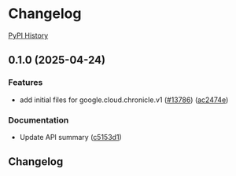 # Changelog

[PyPI History][1]

[1]: https://pypi.org/project/google-cloud-chronicle/#history

## 0.1.0 (2025-04-24)


### Features

* add initial files for google.cloud.chronicle.v1 ([#13786](https://github.com/googleapis/google-cloud-python/issues/13786)) ([ac2474e](https://github.com/googleapis/google-cloud-python/commit/ac2474ea6ebaecd9d238ff73456eaff13aa24923))


### Documentation

* Update API summary ([c5153d1](https://github.com/googleapis/google-cloud-python/commit/c5153d1de58f54ae4199b88d69c6e0e39a528d5a))

## Changelog
